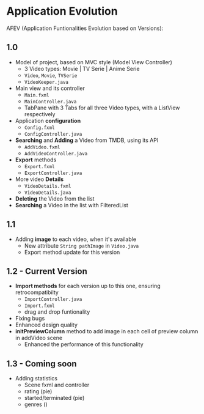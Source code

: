 # Application Evolution
AFEV (Application Funtionalities Evolution based on Versions):

## 1.0
- Model of project, based on MVC style (Model View Controller)
    - 3 Video types: Movie | TV Serie | Anime Serie
    - ```Video```, ```Movie```, ```TVSerie```
    - ```VideoKeeper.java```
- Main view and its controller
    - ```Main.fxml```
    - ```MainController.java```
    - TabPane with 3 Tabs for all three Video types, with a ListView respectively
- Application **configuration**
    - ```Config.fxml```
    - ```ConfigController.java```
- **Searching** and **Adding** a Video from TMDB, using its API
    - ```AddVideo.fxml```
    - ```AddVideoController.java```
- **Export** methods
    - ```Export.fxml```
    - ```ExportController.java```
- More video **Details**
    - ```VideoDetails.fxml```
    - ```VideoDetails.java```
- **Deleting** the Video from the list
- **Searching** a Video in the list with FilteredList

## 1.1 
- Adding **image** to each video, when it's available
    - New attribute ```String pathImage``` in ```Video.java```
    - Export method update for this version

## 1.2 - Current Version
- **Import methods** for each version up to this one, ensuring retrocompatibilty
    - ```ImportController.java```
    - ```Import.fxml```
    - drag and drop funtionality 
- Fixing bugs
- Enhanced design quality 
- **initPreviewColumn** method to add image in each cell of preview column in addVideo scene 
    - Enhanced the performance of this functionality 

## 1.3 - Coming soon
- Adding statistics 
    - Scene fxml and controller
    - rating (pie)
    - started/terminated (pie)
    - genres ()
